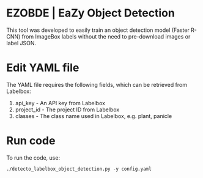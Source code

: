 # EZOBDE | EaZy Object Detection
This tool was developed to easily train an object detection model (Faster R-CNN) from ImageBox labels without the need to pre-download images or label JSON.

# Edit YAML file
The YAML file requires the following fields, which can be retrieved from Labelbox:
1. api_key - An API key from Labelbox
2. project_id - The project ID from Labelbox
3. classes - The class name used in Labelbox, e.g. plant, panicle

# Run code
To run the code, use:

```
./detecto_labelbox_object_detection.py -y config.yaml
```
